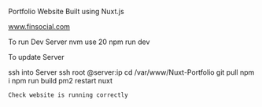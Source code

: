Portfolio Website Built using Nuxt.js 

www.finsocial.com

To run Dev Server 
    nvm use 20
    npm run dev

To update Server

ssh into Server 
    ssh root @server:ip
    cd /var/www/Nuxt-Portfolio
    git pull
    npm i
    npm run build
    pm2 restart nuxt

    Check website is running correctly 
